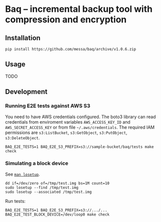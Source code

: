 Baq – incremental backup tool with compression and encryption
=============================================================



Installation
------------

```shell
pip install https://github.com/messa/baq/archive/v1.0.6.zip
```

Usage
-----

TODO


Development
-----------

### Running E2E tests against AWS S3

You need to have AWS credentials configured.
The boto3 library can read credentials from enviroment variables `AWS_ACCESS_KEY_ID` and `AWS_SECRET_ACCESS_KEY`
or from file `~/.aws/credentials`.
The required IAM permissions are `s3:ListBucket`, `s3:GetObject`, `s3:PutObject`, `s3:DeleteObject`.

```
BAQ_E2E_TESTS=1 BAQ_E2E_S3_PREFIX=s3://sample-bucket/baq/tests make check
```

### Simulating a block device

See [`man losetup`](https://manpages.ubuntu.com/manpages/xenial/man8/losetup.8.html).

```shell
dd if=/dev/zero of=/tmp/test.img bs=1M count=10
sudo losetup --find /tmp/test.img
sudo losetup --associated /tmp/test.img
```

Run tests:

```shell
BAQ_E2E_TESTS=1 BAQ_E2E_S3_PREFIX=s3://.../... BAQ_E2E_TEST_BLOCK_DEVICE=/dev/loop0 make check
```
